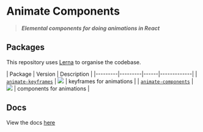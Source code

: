 # Animate Components

> ***Elemental components for doing animations in React***

## Packages
This repository uses [Lerna](https://lernajs.io/) to organise the codebase.

| Package | Version | Description |
|---------|---------|------|-------------|
|   [`animate-keyframes`](./packages/animate-keyframes)      |   ![](https://img.shields.io/badge/npm-v0.0.3-blue.svg)      |  keyframes for animations    |
|   [`animate-components`](./packages/animate-components)      |   ![](https://img.shields.io/badge/npm-v1.3.0-blue.svg)      |  components for animations   |

## Docs
View the docs [here](./packages)
